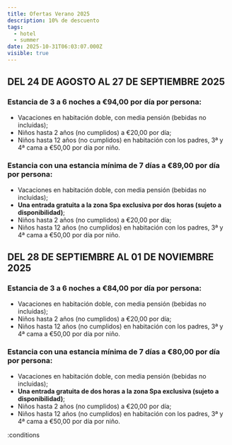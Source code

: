 ```yaml
---
title: Ofertas Verano 2025
description: 10% de descuento
tags:
  - hotel
  - summer
date: 2025-10-31T06:03:07.000Z
visible: true
---
```


## DEL 24 DE AGOSTO AL 27 DE SEPTIEMBRE 2025

### Estancia de **3 a 6 noches** a €94,00 por día por persona:
- Vacaciones en habitación doble, con media pensión (bebidas no incluidas);
- Niños hasta 2 años (no cumplidos) a €20,00 por día;
- Niños hasta 12 años (no cumplidos) en habitación con los padres, 3ª y 4ª cama a €50,00 por día por niño.

### Estancia con una estancia mínima de **7 días** a €89,00 por día por persona:
- Vacaciones en habitación doble, con media pensión (bebidas no incluidas);
- **Una entrada gratuita a la zona Spa exclusiva por dos horas (sujeto a disponibilidad)**;
- Niños hasta 2 años (no cumplidos) a €20,00 por día;
- Niños hasta 12 años (no cumplidos) en habitación con los padres, 3ª y 4ª cama a €50,00 por día por niño.


## DEL 28 DE SEPTIEMBRE AL 01 DE NOVIEMBRE 2025

### Estancia de **3 a 6 noches** a €84,00 por día por persona:
- Vacaciones en habitación doble, con media pensión (bebidas no incluidas);
- Niños hasta 2 años (no cumplidos) a €20,00 por día;
- Niños hasta 12 años (no cumplidos) en habitación con los padres, 3ª y 4ª cama a €50,00 por día por niño.

### Estancia con una estancia mínima de **7 días** a €80,00 por día por persona:
- Vacaciones en habitación doble, con media pensión (bebidas no incluidas);
- **Una entrada gratuita de dos horas a la zona Spa exclusiva (sujeto a disponibilidad)**;
- Niños hasta 2 años (no cumplidos) a €20,00 por día;
- Niños hasta 12 años (no cumplidos) en habitación con los padres, 3ª y 4ª cama a €50,00 por día por niño.

:conditions
